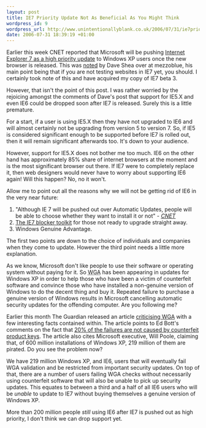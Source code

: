 ```yaml
---
layout: post
title: IE7 Priority Update Not As Beneficial As You Might Think
wordpress_id: 9
wordpress_url: http://www.unintentionallyblank.co.uk/2006/07/31/ie7priorityupdate/
date: 2006-07-31 18:39:19 +01:00
---
```

Earlier this week CNET reported that Microsoft will be pushing <a title="Microsoft tags IE 7 'high priority' update" href="http://news.com.com/Microsoft+tags+IE+7+high+priority+update/2100-7350_3-6098500.html?tag=nefd.lede">Internet Explorer 7 as a high priority update</a> to Windows XP users once the new browser is released. This was <a title="Dave Shea comments on IE7" href="http://www.mezzoblue.com/archives/2006/07/27/priority/">noted</a> by Dave Shea over at mezzoblue, his main point being that if you are not testing websites in IE7 yet, you should. I certainly took note of this and have acquired my copy of IE7 beta 3.

However, that isn't the point of this post. I was rather worried by the rejoicing amongst the comments of Dave's post that support for IE5.X and even IE6 could be dropped soon after IE7 is released. Surely this is a little premature.

For a start, if a user is using IE5.X then they have not upgraded to IE6 and will almost certainly not be upgrading from version 5 to version 7. So, if IE5 is considered significant enough to be supported before IE7 is rolled out, then it will remain significant afterwards too. It's down to your audience.

However, support for IE5.X does not bother me too much. IE6 on the other hand has approximately 85% share of internet browsers at the moment and is the most significant browser out there. If IE7 were to completely replace it, then web designers would never have to worry about supporting IE6 again! Will this happen? No, no it won't.

Allow me to point out all the reasons why we will not be getting rid of IE6 in the very near future:
<ol>
 <li>"Although IE 7 will be pushed out over Automatic Updates, people will be able to choose whether they want to install it or not" - <cite><a href="http://news.com.com/Microsoft+tags+IE+7+high+priority+update/2100-7350_3-6098500.html?tag=nefd.lede">CNET</a></cite></li>
  <li><a href="http://www.microsoft.com/downloads/details.aspx?FamilyId=4516A6F7-5D44-482B-9DBD-869B4A90159C&amp;displaylang=en">The IE7 blocker toolkit</a> for those not ready to upgrade straight away.</li>
 <li>Windows Genuine Advantage.</li>
</ol>
The first two points are down to the choice of individuals and companies when they come to update. However the third point needs a little more explanation.

As we know, Microsoft don't like people to use their software or operating system without paying for it. So <acronym title="Windows Genuine Advantage">WGA</acronym> has been appearing in updates for Windows XP in order to help those who have been a victim of counterfeit software and convince those who have installed a non-genuine version of Windows to do the decent thing and buy it. Repeated failure to purchase a genuine version of Windows results in Microsoft cancelling automatic security updates for the offending computer. Are you following me?

Earlier this month The Guardian released an article <a href="http://technology.guardian.co.uk/weekly/story/0,,1818618,00.html">criticising WGA</a> with a few interesting facts contained within. The article points to Ed Bott's comments on the fact that <a href="http://blogs.zdnet.com/Bott/?p=89">20% of the failures are not caused by counterfeit product keys</a>. The article also cites Microsoft executive, Will Poole, claiming that, of 600 million installations of Windows XP, 219 million of them are pirated. Do you see the problem now?

We have 219 million Windows XP, and IE6, users that will eventually fail WGA validation and be restricted from important security updates. On top of that, there are a number of users failing WGA checks without necessarily using counterfeit software that will also be unable to pick up security updates. This equates to between a third and a half of all IE6 users who will be <em>unable</em> to update to IE7 without buying themselves a genuine version of Windows XP.

More than 200 million people <em>still</em> using IE6 after IE7 is pushed out as high priority, I don't think we can drop support yet.
